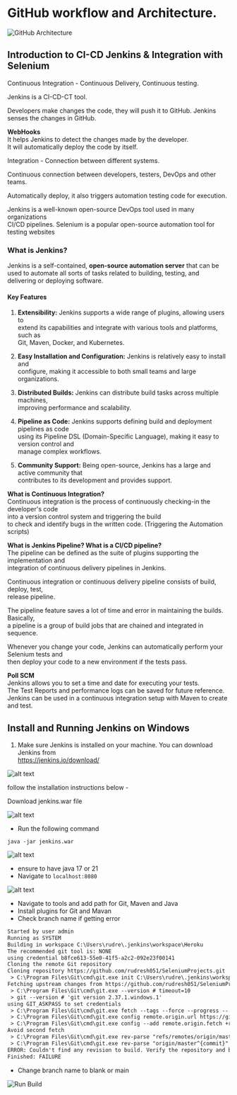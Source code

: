 # GitHub workflow and Architecture.
![GitHub Architecture](image-32.png)

## Introduction to CI-CD Jenkins & Integration with Selenium

Continuous Integration - Continuous Delivery, Continuous testing.

Jenkins is a CI-CD-CT tool.

Developers make changes the code, they will push it to GitHub.
Jenkins senses the changes in GitHub.

**WebHooks**  
It helps Jenkins to detect the changes made by the developer.   
It will automatically deploy the code by itself.


Integration - Connection between different systems.

Continuous connection between developers, testers, DevOps and other teams.  

Automatically deploy, it also triggers automation testing code for execution.

Jenkins is a well-known open-source DevOps tool used in many   organizations   
CI/CD pipelines. Selenium is a popular open-source   automation tool for   
testing websites

### What is Jenkins?
Jenkins is a self-contained, **open-source automation server** that can be   
used to automate all sorts of tasks related to building, testing, and   
delivering or deploying software.  

#### Key Features
1. **Extensibility:** Jenkins supports a wide range of plugins, allowing users to   
extend its capabilities and integrate with various tools and platforms, such as   
Git, Maven, Docker, and Kubernetes.

2. **Easy Installation and Configuration:** Jenkins is relatively easy to install and   
configure, making it accessible to both small teams and large organizations.

3. **Distributed Builds:** Jenkins can distribute build tasks across multiple machines,   
improving performance and scalability.

4. **Pipeline as Code:** Jenkins supports defining build and deployment pipelines as code   
using its Pipeline DSL (Domain-Specific Language), making it easy to version control and   
manage complex workflows.

5. **Community Support:** Being open-source, Jenkins has a large and active community that   
contributes to its development and provides support.

**What is Continuous Integration?**  
Continuous integration is the process of continuously checking-in the developer's code  
into a version control system and triggering the build  
to check and identify bugs in the written code.  (Triggering the Automation scripts)

**What is Jenkins Pipeline? What is a CI/CD pipeline?**  
The pipeline can be defined as the suite of plugins supporting the implementation and   
integration of continuous delivery pipelines in Jenkins.

Continuous integration or continuous delivery pipeline consists of build, deploy, test,   
release pipeline.

The pipeline feature saves a lot of time and error in maintaining the builds. Basically,   
a pipeline is a group of build jobs that are chained and integrated in sequence.

Whenever you change your code, Jenkins can automatically perform your Selenium tests and   
then deploy your code to a new environment if the tests pass.

**Poll SCM**  
Jenkins allows you to set a time and date for executing your tests.  
The Test Reports and performance logs can be saved for future reference.  
Jenkins can be used in a continuous integration setup with Maven to create and test.  

## Install and Running Jenkins on Windows
1. Make sure Jenkins is installed on your machine. You can download Jenkins from  
https://jenkins.io/download/   

![alt text](image-48.png)

follow the installation instructions below - 

Download jenkins.war file


![alt text](image-44.png)

* Run the following command

`java -jar jenkins.war`

![alt text](image-49.png)

* ensure to have java 17 or 21
* Navigate to `localhost:8080`

![alt text](image-50.png)

* Navigate to tools and add path for Git, Maven and Java
* Install plugins for Git and Mavan
* Check branch name if getting error


```txt
Started by user admin
Running as SYSTEM
Building in workspace C:\Users\rudre\.jenkins\workspace\Heroku
The recommended git tool is: NONE
using credential b8fce613-55e0-41f5-a2c2-092e23f00141
Cloning the remote Git repository
Cloning repository https://github.com/rudresh051/SeleniumProjects.git
 > C:\Program Files\Git\cmd\git.exe init C:\Users\rudre\.jenkins\workspace\Heroku # timeout=10
Fetching upstream changes from https://github.com/rudresh051/SeleniumProjects.git
 > C:\Program Files\Git\cmd\git.exe --version # timeout=10
 > git --version # 'git version 2.37.1.windows.1'
using GIT_ASKPASS to set credentials 
 > C:\Program Files\Git\cmd\git.exe fetch --tags --force --progress -- https://github.com/rudresh051/SeleniumProjects.git +refs/heads/*:refs/remotes/origin/* # timeout=10
 > C:\Program Files\Git\cmd\git.exe config remote.origin.url https://github.com/rudresh051/SeleniumProjects.git # timeout=10
 > C:\Program Files\Git\cmd\git.exe config --add remote.origin.fetch +refs/heads/*:refs/remotes/origin/* # timeout=10
Avoid second fetch
 > C:\Program Files\Git\cmd\git.exe rev-parse "refs/remotes/origin/master^{commit}" # timeout=10
 > C:\Program Files\Git\cmd\git.exe rev-parse "origin/master^{commit}" # timeout=10
ERROR: Couldn't find any revision to build. Verify the repository and branch configuration for this job.
Finished: FAILURE

```


* Change branch name to blank or main

![Run Build](image-33.png)